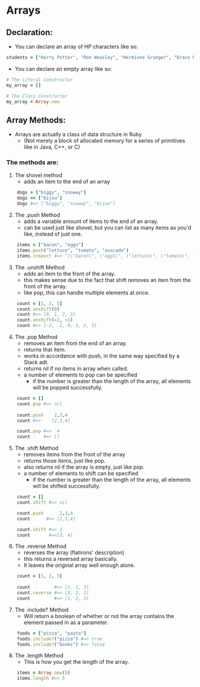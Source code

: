 # Arrays

## Declaration:
* You can declare an array of HP characters like so:
```ruby
students = ["Harry Potter", "Ron Weasley", "Hermione Granger", "Draco Malfoy]
```

* You can declare an empty array like so:
```ruby
# The Literal Constructor
my_array = []

# The Class Constructor
my_array = Array.new
```


## Array Methods:
* Arrays are actually a class of data structure in Ruby
   * (Not merely a block of allocated memory for a series of primitives like in Java, C++, or C)
### The methods are:

1. The shovel method
    * adds an item to the end of an array
```ruby 
    dogs = ["biggy", "snowwy"]
    dogs << ["bijou"]
    dogs #=> ["biggy", "snowwy", "bijou"]
```

2. The .push Method
    * adds a variable amount of items to the end of an array.
    * can be used just like shovel, but you can list as many items as you'd like, instead of just one.
```ruby
    items = ["bacon", "eggs"]   
    items.push("lettuce", "tomato", "avocado")
    items.inspect #=> "[\"bacon\", \"eggs\", \"lettuce\", \"tomato\", \"avocado\"]
```

3. The .unshift Method
    * adds an item to the front of the array.
    * this makes sense due to the fact that shift removes an item from the front of the array.
    * like pop, this can handle multiple elements at once.
```ruby
    count = [1, 2, 3]
    count.unshift(0)
    count #=> [0, 1, 2, 3]
    count.unshift(-2, -1)
    count #=> [-2, -1, 0, 1, 2, 3]
```

4. The .pop Method
    * removes an item from the end of an array.
    * returns that item.
    * works in accordance with push, in the same way specified by a Stack adt.
    * returns nil if no items in array when called.
    * a number of elements to pop can be specified
        * if the number is greater than the length of the array, all elements will be popped successfully.

```ruby
    count = []
    count.pop #=> nil
    
    count.push    2,3,4
    count #=>    [2,3,4]

    count.pop #=>  4
    count     #=> []
``` 

5. The .shift Method
    * removes items from the front of the array
    * returns those items, just like pop.
    * also returns nil if the array is empty, just like pop.
    * a number of elements to shift can be specified
        * if the number is greater than the length of the array, all elements will be shifted successfully.
```ruby
    count = []
    count.shift #=> nil

    count.push      2,3,4
    count      #=> [2,3,4]

    count.shift #=> 2
    count       #=>[3, 4]
```

6. The .reverse Method
    * reverses the array (flatirons' description)
    * this returns a reversed array basically.
    * It leaves the original array well enough alone.
```ruby
    count = [1, 2, 3]
    
    count         #=> [1, 2, 3]
    count.reverse #=> [3, 2, 1]
    count         #=> [1, 2, 3]
```

7. The .include? Method
    * Will return a boolean of whether or not the array contains the element passed in as a parameter.

```ruby
    foods = ["pizza", "pasta"]
    foods.include?("pizza") #=> true
    foods.include?("books") #=> false
```

8. The .length Method
    * This is how you get the length of the array.
```ruby
    items = Array.new(5)
    items.length #=> 5
```

